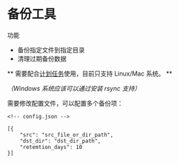# 备份工具

功能

* 备份指定文件到指定目录
* 清理过期备份数据

** 需要配合[计划任务](http://codingpub.github.io/2016/10/27/OS-X-%E6%B7%BB%E5%8A%A0%E5%AE%9A%E6%97%B6%E4%BB%BB%E5%8A%A1/)使用，目前只支持 Linux/Mac 系统。 **

*（Windows 系统应该可以通过安装 rsync 支持）*

需要修改配置文件，可以配置多个备份项：

```
<!-- config.json -->

[{
    "src": "src_file_or_dir_path",
    "dst_dir": "dst_dir_path",
    "retemtion_days": 10
}]
```
